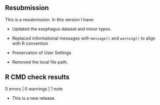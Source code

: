 ## Resubmission

This is a resubmission. In this version I have: 

* Updated the esophagus dataset and minor typos.

* Replaced informational messages with `message()` and `warning()` to align with R convention

* Preservation of User Settings

* Removed the local file path. 

## R CMD check results

0 errors | 0 warnings | 1 note

* This is a new release.

